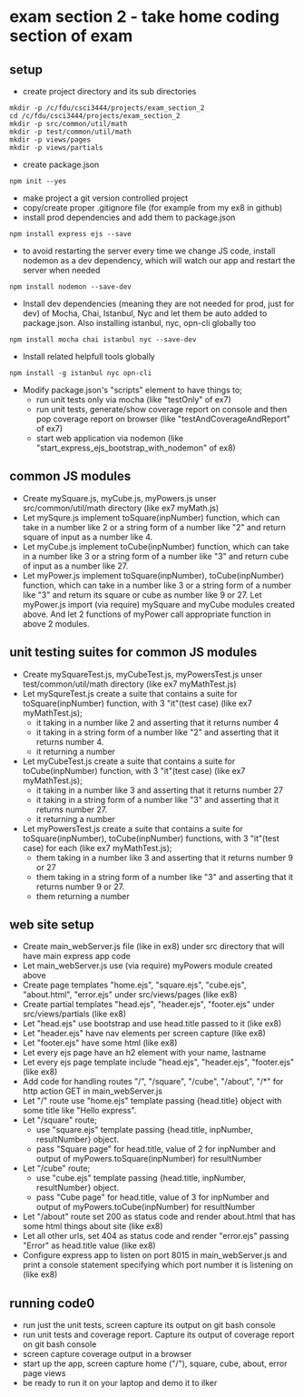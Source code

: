 # exam section 2 - take home coding section of exam

## setup
+ create project directory and its sub directories
```
mkdir -p /c/fdu/csci3444/projects/exam_section_2
cd /c/fdu/csci3444/projects/exam_section_2
mkdir -p src/common/util/math
mkdir -p test/common/util/math
mkdir -p views/pages
mkdir -p views/partials
```
+ create package.json
```
npm init --yes
```
+ make project a git version controlled project
+ copy/create proper .gitignore file (for example from my ex8 in github)
+ install prod dependencies and add them to package.json
```
npm install express ejs --save
```
+ to avoid restarting the server every time we change JS code, install nodemon as a dev dependency, which will watch our app and restart the server when needed
```
npm install nodemon --save-dev 
```
+ Install dev dependencies (meaning they are not needed for prod, just for dev) of Mocha, Chai, Istanbul, Nyc and let them be auto added to package.json. Also installing istanbul, nyc, opn-cli globally too 
```
npm install mocha chai istanbul nyc --save-dev
```
+ Install related helpfull tools globally
```
npm install -g istanbul nyc opn-cli 
```
+ Modify package.json's "scripts" element to have things to;
    - run unit tests only via mocha (like "testOnly" of ex7)
    - run unit tests, generate/show coverage report on console and then pop coverage report on browser (like "testAndCoverageAndReport" of ex7)
    - start web application via nodemon (like "start_express_ejs_bootstrap_with_nodemon" of ex8)

## common JS modules
+ Create mySquare.js, myCube.js, myPowers.js unser src/common/util/math directory (like ex7 myMath.js)
+ Let mySqure.js implement toSquare(inpNumber) function, which can take in a number like 2 or a string form of a number like "2" and return square of input as a number like 4.  
+ Let myCube.js implement toCube(inpNumber) function, which can take in a number like 3 or a string form of a number like "3" and return cube of input as a number like 27.
+ Let myPower.js implement toSquare(inpNumber), toCube(inpNumber) function, which can take in a number like 3 or a string form of a number like "3" and return its square or cube as number like 9 or 27. Let myPower.js import (via require) mySquare and myCube modules created above. And let 2 functions of myPower call appropriate function in above 2 modules.

## unit testing suites for common JS modules
+ Create mySquareTest.js, myCubeTest.js, myPowersTest.js unser test/common/util/math directory (like ex7 myMathTest.js)
+ Let mySqureTest.js create a suite that contains a suite for toSquare(inpNumber) function, with 3 "it"(test case) (like ex7 myMathTest.js);
    - it taking in a number like 2 and asserting that it returns number 4
    - it taking in a string form of a number like "2" and asserting that it returns number 4.
    - it returning a number
+ Let myCubeTest.js create a suite that contains a suite for toCube(inpNumber) function, with 3 "it"(test case) (like ex7 myMathTest.js);
    - it taking in a number like 3 and asserting that it returns number 27
    - it taking in a string form of a number like "3" and asserting that it returns number 27.
    - it returning a number
+ Let myPowersTest.js create a suite that contains a suite for toSquare(inpNumber), toCube(inpNumber) functions, with 3 "it"(test case) for each (like ex7 myMathTest.js);
    - them taking in a number like 3 and asserting that it returns number 9 or 27
    - them taking in a string form of a number like "3" and asserting that it returns number 9 or 27.
    - them returning a number

## web site setup
+ Create main_webServer.js file (like in ex8) under src directory that will have main express app code
+ Let main_webServer.js use (via require) myPowers module created above 
+ Create page templates "home.ejs", "square.ejs", "cube.ejs", "about.html", "error.ejs" under src/views/pages (like ex8)
+ Create partial templates "head.ejs", "header.ejs", "footer.ejs" under src/views/partials (like ex8)
+ Let "head.ejs" use bootstrap and use head.title passed to it (like ex8)
+ Let "header.ejs" have nav elements per screen capture (like ex8)
+ Let "footer.ejs" have some html (like ex8)
+ Let every ejs page have an h2 element with your name, lastname
+ Let every ejs page template include "head.ejs", "header.ejs", "footer.ejs" (like ex8) 
+ Add code for handling routes "/", "/square", "/cube", "/about", "/*" for http action GET in main_webServer.js
+ Let "/" route use "home.ejs" template passing {head.title} object with some title like "Hello express".
+ Let "/square" route;
    - use "square.ejs" template passing {head.title, inpNumber, resultNumber} object.
    - pass "Square page" for head.title, value of 2 for inpNumber and output of myPowers.toSquare(inpNumber) for resultNumber 
+ Let "/cube" route;
    - use "cube.ejs" template passing {head.title, inpNumber, resultNumber} object.
    - pass "Cube page" for head.title, value of 3 for inpNumber and output of myPowers.toCube(inpNumber) for resultNumber
+ Let "/about" route set 200 as status code and render about.html that has some html things about site (like ex8)
+ Let all other urls, set 404 as status code and render "error.ejs" passing "Error" as head.title value (like ex8)
+ Configure express app to listen on port 8015 in main_webServer.js and print a console statement specifying which port number it is listening on (like ex8)

## running code0
+ run just the unit tests, screen capture its output on git bash console
+ run unit tests and coverage report. Capture its output of coverage report on git bash console
+ screen capture coverage output in a browser
+ start up the app, screen capture home ("/"), square, cube, about, error page views
+ be ready to run it on your laptop and demo it to ilker